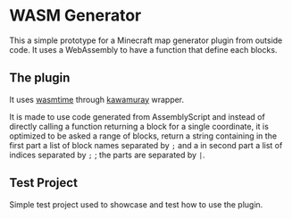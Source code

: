 # WASM Generator

This a simple prototype for a Minecraft map generator plugin from outside code. It uses a WebAssembly to have a function
that define each blocks.

## The plugin

It uses [wasmtime](https://wasmtime.dev/) through [kawamuray](https://github.com/kawamuray/wasmtime-java) wrapper.

It is made to use code generated from AssemblyScript and instead of directly calling a function returning a block for a
single coordinate, it is optimized to be asked a range of blocks, return a string containing in the first part
a list of block names separated by `;` and a in second part a list of indices separated by `;` ; the parts are separated
by `|`.

## Test Project

Simple test project used to showcase and test how to use the plugin.